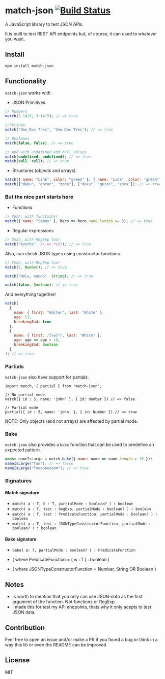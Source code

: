 # match-json [![Build Status](https://travis-ci.org/ozkxr/match-json.svg?branch=master)](https://travis-ci.org/ozkxr/match)

A JavaScript library to test JSON APIs.

It is built to test REST API endpoints but, of course, it can used to whatever you want.

## Install

```bash
npm install match-json
```

## Functionality

`match-json` works with:

- JSON Primitives.

```javascript
// Numbers
match(3.1415, 3.1415); // => true

//Strings
match("Uno Dos Tres", "Uno Dos Tres"); // => true

// Booleans
match(false, false); // => true

// And with undefined and null values
match(undefined, undefined); // => true
match(null, null); // => true
```

- Structures (objects and arrays).

```javascript
match({ name: "Link", color: "green" }, { name: "Link", color: "green" }); // => true
match(["deku", "goron", "zora"], ["deku", "goron", "zora"]); // => true
```

### But the nice part starts here

- Functions

```javascript
// Yeah, with functions!
match({ name: "Samus" }, hero => hero.name.length >= 5); // => true
```

- Regular expressions

```javascript
// Yeah, with RegExp too!
match("Kvothe", /K.ot.*e?/); // => true
```

Also, can check JSON types using constructor functions

```javascript
// Yeah, with RegExp too!
match(5, Number); // => true

match("Hola, mundo", String); // => true

match(false, Boolean); // => true
```

And everything together!

```javascript
match(
  {
    name: { first: "Walter", last: "White" },
    age: 51,
    breakingBad: true
  },
  {
    name: { first: /[\w]*/, last: "White" },
    age: age => age > 18,
    breakingBad: Boolean
  }
); // => true
```

### Partials

`match-json` also have support for partials.

```
import match, { partial } from 'match-json';

// No partial mode
match({ id : 5, name: 'john' }, { id: Number }) // => false

// Partial mode
partial({ id : 5, name: 'john' }, { id: Number }) // => true
```

NOTE: Only objects (and not arrays) are affected by partial mode.

### Bake

`match-json` also provides a `bake` function that can be used to predefine an expected pattern.

```javascript
const nameIsLarge = match.bake({ name: name => name.length > 10 });
nameIsLarge("Tom"); // => false
nameIsLarge("Tooooooooom"); // => true
```

### Signatures

#### Match signature

- `match( a : T, b : T, partialMode : boolean? ) : boolean`
- `match( a : T, test : RegExp, partialMode : boolean? ) : boolean`
- `match( a : T, test : PredicateFunction, partialMode : boolean? ) : boolean`
- `match( a : T, test : JSONTypeConstructorFunction, partialMode : boolean? ) : boolean`

#### Bake signature

- `bake( a: T, partialMode : boolean? ) : PredicateFunction`

- ( where PredicateFunction = ( w : T ) : boolean )
- ( where JSONTypeConstructorFunction = Number, String OR Boolean )

## Notes

- Is worth to mention that you only can use JSON-data as the first argument
  of the function. Not functions or RegExp.
- I made this for test my API endpoints, thats why it only acepts to test JSON data.

## Contribution

Feel free to open an issue and/or make a PR if you found a bug or think in a way this lib or even the README can be improved.

## License

MIT
